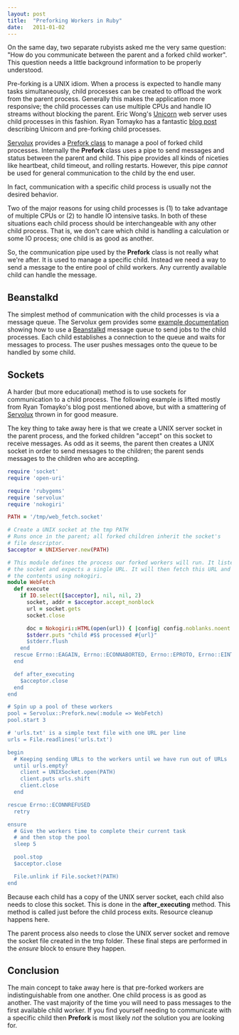 ```yaml
---
layout: post
title:  "Preforking Workers in Ruby"
date:   2011-01-02
---
```

On the same day, two separate rubyists asked me the very same question: "How
do you communicate between the parent and a forked child worker". This
question needs a little background information to be properly understood.

Pre-forking is a UNIX idiom. When a process is expected to handle many tasks
simultaneously, child processes can be created to offload the work from the
parent process. Generally this makes the application more responsive; the
child processes can use multiple CPUs and handle IO streams without blocking
the parent. Eric Wong's [Unicorn](http://unicorn.bogomips.org/) web server
uses child processes in this fashion. Ryan Tomayko has a fantastic [blog
post](http://tomayko.com/writings/unicorn-is-unix) describing Unicorn and
pre-forking child processes.

[Servolux](https://github.com/TwP/servolux) provides a [Prefork
class](http://rdoc.info/gems/servolux/0.9.5/Servolux/Prefork) to manage a
pool of forked child processes. Internally the **Prefork** class uses a
pipe to send messages and status between the parent and child. This pipe
provides all kinds of niceties like heartbeat, child timeout, and rolling
restarts. However, this pipe *cannot* be used for general communication to the
child by the end user.

In fact, communication with a specific child process is usually not the
desired behavior.

Two of the major reasons for using child processes is (1) to take advantage of
multiple CPUs or (2) to handle IO intensive tasks. In both of these situations
each child process should be interchangeable with any other child process.
That is, we don't care which child is handling a calculation or some IO
process; one child is as good as another.

So, the communication pipe used by the **Prefork** class is not really what
we're after. It is used to manage a specific child. Instead we need a way to
send a message to the entire pool of child workers. Any currently available
child can handle the message.

## Beanstalkd

The simplest method of communication with the child processes is via a message
queue. The Servolux gem provides some [example
documentation](https://github.com/TwP/servolux/blob/master/examples/beanstalk.rb)
showing how to use a [Beanstalkd](http://kr.github.com/beanstalkd/) message
queue to send jobs to the child processes. Each child establishes a connection
to the queue and waits for messages to process. The user pushes messages onto
the queue to be handled by some child.

## Sockets

A harder (but more educational) method is to use sockets for communication to
a child process. The following example is lifted mostly from Ryan Tomayko's
blog post mentioned above, but with a smattering of [Servolux](https://github.com/TwP/servolux)
thrown in for good measure.

The key thing to take away here is that we create a UNIX server socket in the
parent process, and the forked children "accept" on this socket to receive
messages. As odd as it seems, the parent then creates a UNIX socket in order
to send messages to the children; the parent sends messages to the children
who are accepting.

```ruby
require 'socket'
require 'open-uri'

require 'rubygems'
require 'servolux'
require 'nokogiri'

PATH = '/tmp/web_fetch.socket'

# Create a UNIX socket at the tmp PATH
# Runs once in the parent; all forked children inherit the socket's
# file descriptor.
$acceptor = UNIXServer.new(PATH)

# This module defines the process our forked workers will run. It listens on
# the socket and expects a single URL. It will then fetch this URL and parse
# the contents using nokogiri.
module WebFetch
  def execute
    if IO.select([$acceptor], nil, nil, 2)
      socket, addr = $acceptor.accept_nonblock
      url = socket.gets
      socket.close

      doc = Nokogiri::HTML(open(url)) { |config| config.noblanks.noent }
      $stderr.puts "child #$$ processed #{url}"
      $stderr.flush
    end
  rescue Errno::EAGAIN, Errno::ECONNABORTED, Errno::EPROTO, Errno::EINTR
  end

  def after_executing
    $acceptor.close
  end
end

# Spin up a pool of these workers
pool = Servolux::Prefork.new(:module => WebFetch)
pool.start 3

# 'urls.txt' is a simple text file with one URL per line
urls = File.readlines('urls.txt')

begin
  # Keeping sending URLs to the workers until we have run out of URLs
  until urls.empty?
    client = UNIXSocket.open(PATH)
    client.puts urls.shift
    client.close
  end

rescue Errno::ECONNREFUSED
  retry

ensure
  # Give the workers time to complete their current task
  # and then stop the pool
  sleep 5

  pool.stop
  $acceptor.close

  File.unlink if File.socket?(PATH)
end
```

Because each child has a copy of the UNIX server socket, each child also needs
to close this socket. This is done in the **after_executing** method. This
method is called just before the child process exits. Resource cleanup happens
here.

The parent process also needs to close the UNIX server socket and remove the
socket file created in the tmp folder. These final steps are performed in the
*ensure* block to ensure they happen.

## Conclusion

The main concept to take away here is that pre-forked workers are
indistinguishable from one another. One child process is as good as another.
The vast majority of the time you will need to pass messages to the first
available child worker. If you find yourself needing to communicate with a
specific child then **Prefork** is most likely *not* the solution you are
looking for.
